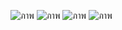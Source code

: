 ![ภาพ](https://user-images.githubusercontent.com/115066278/198337590-4f11b6c0-e94c-4499-b00b-cd2bcf7ad6b5.png)
![ภาพ](https://user-images.githubusercontent.com/115066278/198337615-54739944-96c7-4f0e-9cf7-57ca724bc934.png)
![ภาพ](https://user-images.githubusercontent.com/115066278/198337632-e21541be-298a-49bb-a10e-e74c679e8f8a.png)
![ภาพ](https://user-images.githubusercontent.com/115066278/198337641-d457ed52-283f-444a-936b-443b46f64304.png)

